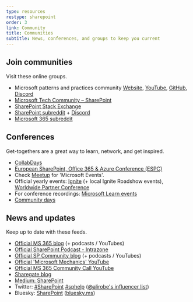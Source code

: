 ```yaml
---
type: resources
restype: sharepoint
order: 3
link: Community
title: Communities
subtitle: News, conferences, and groups to keep you current
---
```


## Join communities

Visit these online groups.

* Microsoft patterns and practices community [Website](https://pnp.github.io/), [YouTube](https://www.youtube.com/@MicrosoftCommunityLearning/playlists), [GitHub](https://github.com/pnp),  [Discord](https://aka.ms/community/discord)
* [Microsoft Tech Community – SharePoint](https://techcommunity.microsoft.com/category/content_management)
* [SharePoint Stack Exchange](https://sharepoint.stackexchange.com/)
* [SharePoint subreddit](https://old.reddit.com/r/sharepoint/) + [Discord](https://discord.gg/7FqFA9rQzR)
* [Microsoft 365 subreddit](https://old.reddit.com/r/Microsoft365/)

## Conferences

Get-togethers are a great way to learn, network, and get inspired.

* [CollabDays](https://www.collabdays.org/)
* [European SharePoint, Office 365 & Azure Conference (ESPC)](https://www.sharepointeurope.com/)
* Check [Meetup](https://www.meetup.com/find/?keywords=microsoft&source=EVENTS) for 'Microsoft Events'.
* Official yearly events: [Ignite](https://ignite.microsoft.com/) (+ local Ignite Roadshow events), [Worldwide Partner Conference](https://partner.microsoft.com/)
* For conference recordings: [Microsoft Learn events](https://learn.microsoft.com/events/)
* [Community days](https://www.communitydays.org/)

## News and updates

Keep up to date with these feeds.

* [Official MS 365 blog](https://www.microsoft.com/en-au/microsoft-365/blog/) (+ podcasts / YouTubes)
* [Official SharePoint Podcast -  Intrazone](https://intrazone.libsyn.com)
* [Official SP Community blog](https://techcommunity.microsoft.com/category/content_management/blog/spblog) (+ podcasts / YouTubes)
* [Official 'Microsoft Mechanics' YouTube](https://www.youtube.com/@MSFTMechanics)
* [Official MS 365 Community Call YouTube](https://www.youtube.com/@MicrosoftCommunityLearning)
* [Sharegate blog](https://sharegate.com/blog)
* [Medium: SharePoint](https://medium.com/tag/sharepoint)
* Twitter: [#SharePoint](https://x.com/search?q=%23sharepoint) [#sphelp](https://x.com/search?q=%23sphelp) ([@alirobe's influencer list](https://twitter.com/alirobe/lists/sharepoint-influencers/members))
* Bluesky: [SharePoint](https://bsky.app/search?q=%23SharePoint) ([bluesky.ms](https://bluesky.ms/))